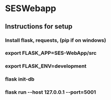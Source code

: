 # SESWebapp
## Instructions for setup
### Install flask, requests,  (pip if on windows)
### export FLASK_APP=SES-WebApp/src
### export FLASK_ENV=development
### flask init-db
### flask run --host 127.0.0.1 --port=5001
